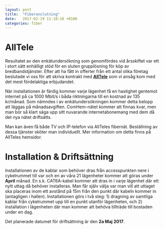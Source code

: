 ```yaml
---
layout: post
title:  "Fiberanslutning"
date:   2017-02-19 11:10:18 +0100
categories: fiber
---
```


# AllTele

Resultatet av den enkätundersökning som genomfördes vid årsskiftet var ett i stort sätt enhälligt stöd för en sluten grupplösning för köp av bredbandstjänster. Efter att ha fått in offerter från ett antal olika företag beslutade vi oss för att skriva kontrakt med **[AllTele]** som vi ansåg kom med det mest fördelaktiga erbjudandet.

När installationen är färdig kommer varje lägenhet få en hastighet gentemot internet på ca 1000 Mbit/s i båda riktningarna till en kostnad av 135 kr/månad. Som nämndes i av enkätundersökningen kommer detta belopp att läggas på månadsavgiften. ComHem-nätet kommer att finnas kvar, men man bör så klart säga upp sitt nuvarande internetabonemang med dem då det nya nätet driftsätts. 

Man kan även få både TV och IP-telefon via AllTeles fibernät. Beställning av dessa tjänster sköter man individuellt. Mer information om detta finns på AllTeles hemsidor. 

# Installation & Driftsättning

Installationen av de kablar som behöver dras från accesspunkten nere i cykelrummet till var och en av våra 21 lägenheter kommer att göras under **April** månad. En s.k. CAT6A-kabel kommer att dras in i varje lägenhet där ett nytt uttag då behöver installeras. Man får själv välja var man vill att uttaget ska placeras inom ett avstånd på 15m från den punkt där kabeln kommer in (antagligen i hallen). Installationen görs i två steg: 1) dragning av samtliga kablar från cykelrummet upp till en punkt utanför lägenheten, och 2) installation i lägenheten där man kommer att behöva tillträde till bostaden under en dag.  

Det planerade datumet för driftsättning är den **2a Maj 2017**.

<!--# Betalning-->

<!--Uppsägningstiden för ComHem är ... månader.-->

  
[AllTele]: https://alltele.se
